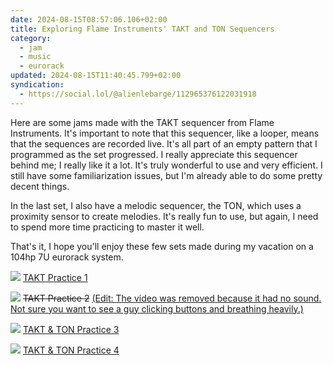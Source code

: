 ```yaml
---
date: 2024-08-15T08:57:06.106+02:00
title: Exploring Flame Instruments' TAKT and TON Sequencers
category:
  - jam
  - music
  - eurorack
updated: 2024-08-15T11:40:45.799+02:00
syndication:
  - https://social.lol/@alienlebarge/112965376122031918
---
```


Here are some jams made with the TAKT sequencer from Flame Instruments. It's important to note that this sequencer, like a looper, means that the sequences are recorded live. It's all part of an empty pattern that I programmed as the set progressed. I really appreciate this sequencer behind me; I really like it a lot. It's truly wonderful to use and very efficient. I still have some familiarization issues, but I'm already able to do some pretty decent things.

In the last set, I also have a melodic sequencer, the TON, which uses a proximity sensor to create melodies. It's really fun to use, but again, I need to spend more time practicing to master it well.

That's it, I hope you'll enjoy these few sets made during my vacation on a 104hp 7U eurorack system.

![](https://alienlebarge.ch/media/photos/2024/08/15/takt-practice-1-low.gif)
[TAKT Practice 1](https://vimeo.com/984852551)

![](https://alienlebarge.ch/media/photos/2024/08/15/takt-practice-2-low.gif)
<del datetime="2024-08-15T10:21:33.480+02:00">TAKT Practice 2</del> <ins datetime="2024-08-15T10:21:33.480+02:00">(Edit: The video was removed because it had no sound. Not sure you want to see a guy clicking buttons and breathing heavily.)</ins>

![](https://alienlebarge.ch/media/photos/2024/08/15/takt-and-ton-practice-3-low.gif)
[TAKT & TON Practice 3](https://vimeo.com/991810535)

![](https://alienlebarge.ch/media/photos/2024/08/15/takt-and-ton-practice-4-low.gif)
[TAKT & TON Practice 4](https://vimeo.com/997495892)
